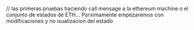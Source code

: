 // las primeras pruebas haciendo call mensage a la ethereum machine o el conjunto de estados de ETH... Porximamente empezaremos con modificaciones y no isualizacion del estado
